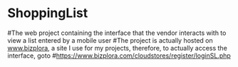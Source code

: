 # ShoppingList
#The web project containing the interface that the vendor interacts with to view a list entered by a mobile user
#The project is actually hosted on www.bizplora, a site I use for my projects, therefore, to actually access the interface, goto
#https://www.bizplora.com/cloudstores/register/loginSL.php
